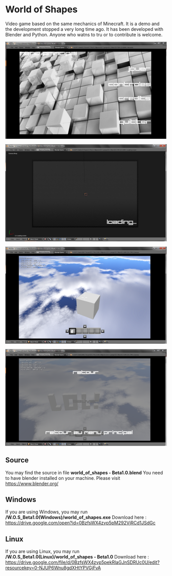 # World of Shapes
Video game based on the same mechanics of Minecraft. 
It is a demo and the development stopped a very long time ago.
It has been developed with Blender and Python. Anyone who watns to tru or to contribute is welcome.

![Capture 1](Capture.PNG)

![Capture 2](Capture2.PNG)

![Capture 3](Capture3.PNG)

![Capture 4](Capture4.PNG)

## Source
You may find the source in file **world_of_shapes - Beta1.0.blend**
You need to have blender installed on your machine. Please visit https://www.blender.org/

## Windows
If you are using Windows, you may run **/W.O.S_Beta1.0(Windows)/world_of_shapes.exe**
Download here :  https://drive.google.com/open?id=0BzfsWX4zvp5pM292VjRCd1JSdGc

## Linux
If you are using Linux, you may run **/W.O.S_Beta1.0(Linux)/world_of_shapes - Beta1.0**
Download here : https://drive.google.com/file/d/0BzfsWX4zvp5pekRlaGJnSDRUc0U/edit?resourcekey=0-NJUP6Wnu8gdXHtYPVGjFvA




